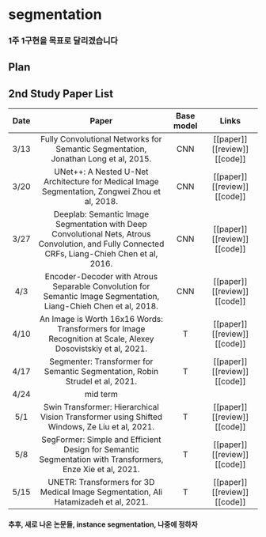 # segmentation

### 1주 1구현을 목표로 달리겠습니다

## Plan
## 2nd Study Paper List

Date | Paper | Base model | Links
:---: | :---: | :---: | :---:
3/13 | Fully Convolutional Networks for Semantic Segmentation, Jonathan Long et al, 2015. | CNN | [[paper]] [[review]] [[code]] |
3/20 | UNet++: A Nested U-Net Architecture for Medical Image Segmentation, Zongwei Zhou et al, 2018. | CNN | [[paper]] [[review]] [[code]] |
3/27 | Deeplab: Semantic Image Segmentation with Deep Convolutional Nets, Atrous Convolution, and Fully Connected CRFs, Liang-Chieh Chen et al, 2016. | CNN | [[paper]] [[review]] [[code]] |
4/3 | Encoder-Decoder with Atrous Separable Convolution for Semantic Image Segmentation, Liang-Chieh Chen et al, 2018. | CNN | [[paper]] [[review]] [[code]] |
4/10 | An Image is Worth 16x16 Words: Transformers for Image Recognition at Scale, Alexey Dosovistskiy et al, 2021. | T | [[paper]] [[review]] [[code]] |
4/17 | Segmenter: Transformer for Semantic Segmentation, Robin Strudel et al, 2021. | T | [[paper]] [[review]] [[code]] |
4/24 | mid term |  | 
5/1 | Swin Transformer: Hierarchical Vision Transformer using Shifted Windows, Ze Liu et al, 2021. | T | [[paper]] [[review]] [[code]] |
5/8 | SegFormer: Simple and Efficient Design for Semantic Segmentation with Transformers, Enze Xie et al, 2021. | T | [[paper]] [[review]] [[code]] |
5/15 | UNETR: Transformers for 3D Medical Image Segmentation, Ali Hatamizadeh et al, 2021. | T | [[paper]] [[review]] [[code]] |

#### 추후, 새로 나온 논문들, instance segmentation, 나중에 정하자 
